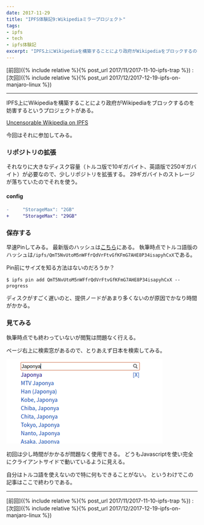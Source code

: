 ```yaml
---
date: 2017-11-29
title: "IPFS体験記9:Wikipediaミラープロジェクト"
tags:
- ipfs
- tech
- ipfs体験記
excerpt: "IPFS上にWikipediaを構築することにより政府がWikipediaをブロックするのを妨害するというプロジェクトがある。今回はそれに参加してみる。"
---
```


[前回]({% include relative %}{% post_url 2017/11/2017-11-10-ipfs-trap %})
:
[次回]({% include relative %}{% post_url 2017/12/2017-12-19-ipfs-on-manjaro-linux %})

---

IPFS上にWikipediaを構築することにより政府がWikipediaをブロックするのを妨害するというプロジェクトがある。

[Uncensorable Wikipedia on IPFS](https://ipfs.io/blog/24-uncensorable-wikipedia/)

今回はそれに参加してみる。

### リポジトリの拡張

それなりに大きなディスク容量（トルコ版で10ギガバイト、英語版で250ギガバイト）が必要なので、少しリポジトリを拡張する。
29ギガバイトのストレージが落ちていたのでそれを使う。

#### config

```diff
-     "StorageMax": "2GB"
+     "StorageMax": "29GB"
```

### 保存する

早速Pinしてみる。
最新版のハッシュは[こちら](https://github.com/ipfs/distributed-wikipedia-mirror/blob/master/snapshot-hashes.yml)にある。
執筆時点でトルコ語版のハッシュは`/ipfs/QmT5NvUtoM5nWFfrQdVrFtvGfKFmG7AHE8P34isapyhCxX`である。

Pin前にサイズを知る方法はないのだろうか？

```console
$ ipfs pin add QmT5NvUtoM5nWFfrQdVrFtvGfKFmG7AHE8P34isapyhCxX --progress
```

ディスクがすごく遅いのと、提供ノードがあまり多くないのが原因でかなり時間がかかる。

### 見てみる

執筆時点でも終わっていないが閲覧は問題なく行える。

ページ右上に検索窓があるので、とりあえず日本を検索してみる。

![スクショ](/assets/2017/11/29/search.png)

初回は少し時間がかかるが問題なく使用できる。
どうもJavascriptを使い完全にクライアントサイドで動いているように見える。

自分はトルコ語を使えないので特に何もできることがない。
というわけでこの記事はここで終わりである。

---

[前回]({% include relative %}{% post_url 2017/11/2017-11-10-ipfs-trap %})
:
[次回]({% include relative %}{% post_url 2017/12/2017-12-19-ipfs-on-manjaro-linux %})
